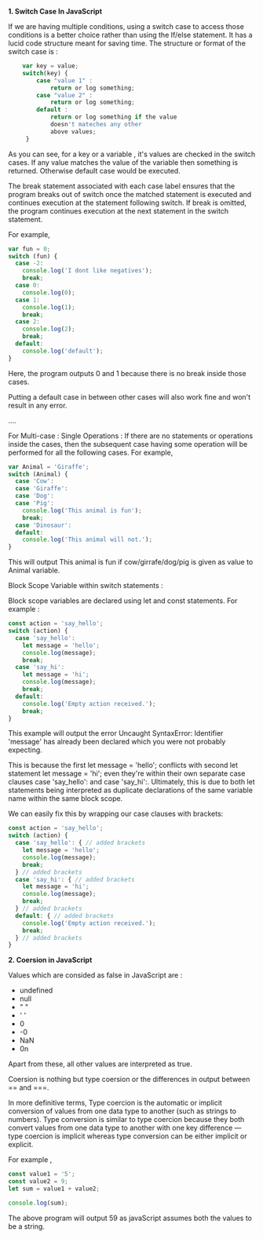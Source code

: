 __1. Switch Case In JavaScript__ 

If we are having multiple conditions, using a switch case to access those conditions is a better choice rather than using the If/else statement. It has a lucid code structure meant for saving time. The structure or format of the switch case is :

``` javascript
    var key = value;
    switch(key) {
        case "value 1" :
            return or log something;
        case "value 2" :
            return or log something;
        default :
            return or log something if the value 
            doesn't mateches any other 
            above values;
     }
```
As you can see, for a key or a variable , it's values are checked in the switch cases. If any value matches the value of the variable then something is returned. Otherwise default case would be executed.

The break statement associated with each case label ensures that the program breaks out of switch once the matched statement is executed and continues execution at the statement following switch. If break is omitted, the program continues execution at the next statement in the switch statement.

For example, 

``` javascript
var fun = 0;
switch (fun) {
  case -2:
    console.log('I dont like negatives');
    break;
  case 0: 
    console.log(0);
  case 1: 
    console.log(1);
    break; 
  case 2:
    console.log(2);
    break;
  default:
    console.log('default');
}
```

Here, the program outputs 0 and 1 because there is no break inside those cases.

Putting a default case in between other cases will also work fine and won't result in any error.

....

For Multi-case : Single Operations : If there are no statements or operations inside the cases, then the subsequent case having some operation will be performed for all the following cases. For example,

``` javascript
var Animal = 'Giraffe';
switch (Animal) {
  case 'Cow':
  case 'Giraffe':
  case 'Dog':
  case 'Pig':
    console.log('This animal is fun');
    break;
  case 'Dinosaur':
  default:
    console.log('This animal will not.');
}
```

This will output This animal is fun if cow/girrafe/dog/pig is given as value to Animal variable.

Block Scope Variable within switch statements :

Block scope variables are declared using let and const statements. For example :

``` javascript
const action = 'say_hello';
switch (action) {
  case 'say_hello':
    let message = 'hello';
    console.log(message);
    break;
  case 'say_hi':
    let message = 'hi';
    console.log(message);
    break;
  default:
    console.log('Empty action received.');
    break;
}
```

This example will output the error Uncaught SyntaxError: Identifier 'message' has already been declared which you were not probably expecting.

This is because the first let message = 'hello'; conflicts with second let statement let message = 'hi'; even they're within their own separate case clauses case 'say_hello': and case 'say_hi':. Ultimately, this is due to both let statements being interpreted as duplicate declarations of the same variable name within the same block scope.

We can easily fix this by wrapping our case clauses with brackets:

``` javascript
const action = 'say_hello';
switch (action) {
  case 'say_hello': { // added brackets
    let message = 'hello';
    console.log(message);
    break;
  } // added brackets
  case 'say_hi': { // added brackets
    let message = 'hi';
    console.log(message);
    break;
  } // added brackets
  default: { // added brackets
    console.log('Empty action received.');
    break;
  } // added brackets
}
```

__2. Coersion in JavaScript__

Values which are consided as false in JavaScript are : 
* undefined
* null
* " "
* ' '
* 0
* -0
* NaN
* 0n

Apart from these, all other values are interpreted as true. 

Coersion is nothing but type coersion or the differences in output between == and ===. 

In more definitive terms, Type coercion is the automatic or implicit conversion of values from one data type to another (such as strings to numbers). Type conversion is similar to type coercion because they both convert values from one data type to another with one key difference — type coercion is implicit whereas type conversion can be either implicit or explicit.

For example ,

``` javaScript
const value1 = '5';
const value2 = 9;
let sum = value1 + value2;

console.log(sum);
```

The above program will output 59 as javaScript assumes both the values to be a string.
